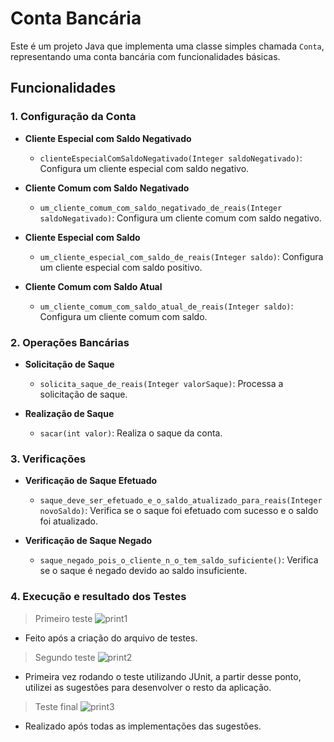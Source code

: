 # Conta Bancária

Este é um projeto Java que implementa uma classe simples chamada `Conta`, representando uma conta bancária com funcionalidades básicas.

## Funcionalidades

### 1. Configuração da Conta

- **Cliente Especial com Saldo Negativado**
  - `clienteEspecialComSaldoNegativado(Integer saldoNegativado)`: Configura um cliente especial com saldo negativo.

- **Cliente Comum com Saldo Negativado**
  - `um_cliente_comum_com_saldo_negativado_de_reais(Integer saldoNegativado)`: Configura um cliente comum com saldo negativo.

- **Cliente Especial com Saldo**
  - `um_cliente_especial_com_saldo_de_reais(Integer saldo)`: Configura um cliente especial com saldo positivo.

- **Cliente Comum com Saldo Atual**
  - `um_cliente_comum_com_saldo_atual_de_reais(Integer saldo)`: Configura um cliente comum com saldo.

### 2. Operações Bancárias

- **Solicitação de Saque**
  - `solicita_saque_de_reais(Integer valorSaque)`: Processa a solicitação de saque.

- **Realização de Saque**
  - `sacar(int valor)`: Realiza o saque da conta.

### 3. Verificações

- **Verificação de Saque Efetuado**
  - `saque_deve_ser_efetuado_e_o_saldo_atualizado_para_reais(Integer novoSaldo)`: Verifica se o saque foi efetuado com sucesso e o saldo foi atualizado.

- **Verificação de Saque Negado**
  - `saque_negado_pois_o_cliente_n_o_tem_saldo_suficiente()`: Verifica se o saque é negado devido ao saldo insuficiente.

### 4. Execução e resultado dos Testes

> Primeiro teste
![print1](https://github.com/jramoss02/BDD-conta/assets/77749469/6571cf04-1ac9-4a58-b86a-31330c4270ee)
- Feito após a criação do arquivo de testes.

> Segundo teste
![print2](https://github.com/jramoss02/BDD-conta/assets/77749469/ac600f41-5cda-4a3b-bfa7-215f993d8e4e)
- Primeira vez rodando o teste utilizando JUnit, a partir desse ponto, utilizei as sugestões para desenvolver o resto da aplicação.

> Teste final
![print3](https://github.com/jramoss02/BDD-conta/assets/77749469/be0ec9ca-efd5-4e4f-b4f0-3a50fc37b7b1)
- Realizado após todas as implementações das sugestões.

